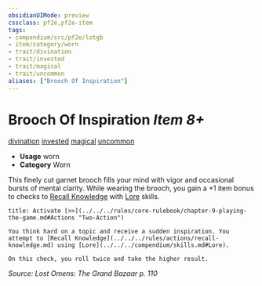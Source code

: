 ```yaml
---
obsidianUIMode: preview
cssclass: pf2e,pf2e-item
tags:
- compendium/src/pf2e/lotgb
- item/category/worn
- trait/divination
- trait/invested
- trait/magical
- trait/uncommon
aliases: ["Brooch Of Inspiration"]
---
```

# Brooch Of Inspiration *Item 8+*  
[divination](../../../rules/traits/divination.md)  [invested](../../../rules/traits/invested.md)  [magical](../../../rules/traits/magical.md)  [uncommon](../../../rules/traits/uncommon.md)  

- **Usage** worn
- **Category** Worn

This finely cut garnet brooch fills your mind with vigor and occasional bursts of mental clarity. While wearing the brooch, you gain a +1 item bonus to checks to [Recall Knowledge](../../../rules/actions/recall-knowledge.md) with [Lore](../../skills.md#Lore) skills.

```ad-embed-ability
title: Activate [>>](../../../rules/core-rulebook/chapter-9-playing-the-game.md#Actions "Two-Action")

You think hard on a topic and receive a sudden inspiration. You attempt to [Recall Knowledge](../../../rules/actions/recall-knowledge.md) using [Lore](../../../compendium/skills.md#Lore).

On this check, you roll twice and take the higher result.
```

*Source: Lost Omens: The Grand Bazaar p. 110*
